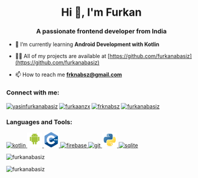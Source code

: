 <h1 align="center">Hi 👋, I'm Furkan</h1>
<h3 align="center">A passionate frontend developer from India</h3>

- 🌱 I’m currently learning **Android Development with Kotlin**

- 👨‍💻 All of my projects are available at [https://github.com/furkanabasiz](https://github.com/furkanabasiz)

- 📫 How to reach me **frknabsz@gmail.com**

<h3 align="left">Connect with me:</h3>
<p align="left">
<a href="https://linkedin.com/in/yasinfurkanabasiz" target="blank"><img align="center" src="https://raw.githubusercontent.com/rahuldkjain/github-profile-readme-generator/master/src/images/icons/Social/linked-in-alt.svg" alt="yasinfurkanabasiz" height="30" width="40" /></a>
<a href="https://instagram.com/furkaanzx" target="blank"><img align="center" src="https://raw.githubusercontent.com/rahuldkjain/github-profile-readme-generator/master/src/images/icons/Social/instagram.svg" alt="furkaanzx" height="30" width="40" /></a>
<a href="https://www.hackerrank.com/frknabsz" target="blank"><img align="center" src="https://raw.githubusercontent.com/rahuldkjain/github-profile-readme-generator/master/src/images/icons/Social/hackerrank.svg" alt="frknabsz" height="30" width="40" /></a>
<a href="https://www.leetcode.com/furkanabasiz" target="blank"><img align="center" src="https://raw.githubusercontent.com/rahuldkjain/github-profile-readme-generator/master/src/images/icons/Social/leet-code.svg" alt="furkanabasiz" height="30" width="40" /></a>
</p>

<h3 align="left">Languages and Tools:</h3>
<p align="left"> <a href="https://kotlinlang.org" target="_blank" rel="noreferrer"> <img src="https://www.vectorlogo.zone/logos/kotlinlang/kotlinlang-icon.svg" alt="kotlin" width="40" height="40"/> </a> <a href="https://developer.android.com" target="_blank" rel="noreferrer"> <img src="https://raw.githubusercontent.com/devicons/devicon/master/icons/android/android-original-wordmark.svg" alt="android" width="40" height="40"/> </a> <a href="https://www.w3schools.com/cpp/" target="_blank" rel="noreferrer"> <img src="https://raw.githubusercontent.com/devicons/devicon/master/icons/cplusplus/cplusplus-original.svg" alt="cplusplus" width="40" height="40"/> </a> <a href="https://firebase.google.com/" target="_blank" rel="noreferrer"> <img src="https://www.vectorlogo.zone/logos/firebase/firebase-icon.svg" alt="firebase" width="40" height="40"/> </a> <a href="https://git-scm.com/" target="_blank" rel="noreferrer"> <img src="https://www.vectorlogo.zone/logos/git-scm/git-scm-icon.svg" alt="git" width="40" height="40"/> </a>  <a href="https://www.python.org" target="_blank" rel="noreferrer"> <img src="https://raw.githubusercontent.com/devicons/devicon/master/icons/python/python-original.svg" alt="python" width="40" height="40"/> </a> <a href="https://www.sqlite.org/" target="_blank" rel="noreferrer"> <img src="https://www.vectorlogo.zone/logos/sqlite/sqlite-icon.svg" alt="sqlite" width="40" height="40"/> </a> </p>

<p align="left"> <img src="https://komarev.com/ghpvc/?username=furkanabasiz&label=Profile%20views&color=0e75b6&style=flat" alt="furkanabasiz" /> </p>


<p><img align="center" src="https://github-readme-stats.vercel.app/api/top-langs?username=furkanabasiz&show_icons=true&locale=en&layout=compact" alt="furkanabasiz" /></p>

